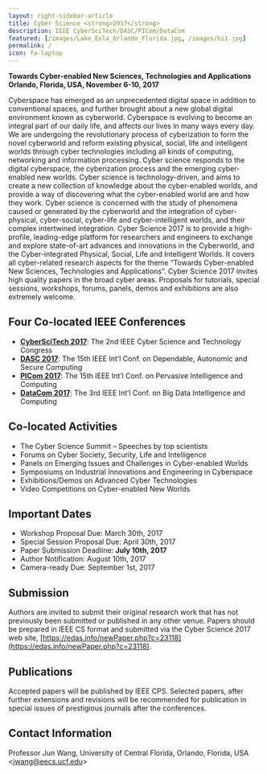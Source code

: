 ```yaml
---
layout: right-sidebar-article
title: Cyber Science <strong>2017</strong>
description: IEEE CyberSciTech/DASC/PICom/DataCom
featured: [/images/Lake_Eola_Orlando_Florida.jpg, /images/hi1.jpg]
permalink: /
icon: fa-laptop
---
```


**Towards Cyber-enabled New Sciences, Technologies and Applications** <br/>
**Orlando, Florida, USA, November 6-10, 2017**

Cyberspace has emerged as an unprecedented digital space in addition to conventional spaces, and
further brought about a new global digital environment known as cyberworld. Cyberspace is evolving to
become an integral part of our daily life, and affects our lives in many ways every day. We are
undergoing the revolutionary process of cyberization to form the novel cyberworld and reform existing
physical, social, life and intelligent worlds through cyber technologies including all kinds of computing,
networking and information processing.
Cyber science responds to the digital cyberspace, the cyberization process and the emerging
cyber-enabled new worlds. Cyber science is technology-driven, and aims to create a new collection of
knowledge about the cyber-enabled worlds, and provide a way of discovering what the cyber-enabled
world are and how they work. Cyber science is concerned with the study of phenomena caused or
generated by the cyberworld and the integration of cyber-physical, cyber-social, cyber-life and
cyber-intelligent worlds, and their complex intertwined integration.
Cyber Science 2017 is to provide a high-profile, leading-edge platform for researchers and engineers to
exchange and explore state-of-art advances and innovations in the Cyberworld, and the Cyber-integrated
Physical, Social, Life and Intelligent Worlds. It covers all cyber-related research aspects for the theme
“Towards Cyber-enabled New Sciences, Technologies and Applications”. Cyber Science 2017 invites high
quality papers in the broad cyber areas. Proposals for tutorials, special sessions, workshops, forums,
panels, demos and exhibitions are also extremely welcome.

## Four Co-located IEEE Conferences

* **[CyberSciTech 2017](http://cyberscitech.net/2017/)**: The 2nd IEEE Cyber Science and Technology Congress
* **[DASC 2017](http://cse.stfx.ca/~dasc2017/)**: The 15th IEEE Int’l Conf. on Dependable, Autonomic and Secure Computing
* **[PICom 2017](http://cse.stfx.ca/~picom2017/)**: The 15th IEEE Int’l Conf. on Pervasive Intelligence and Computing
* **[DataCom 2017](https://grid.chu.edu.tw/datacom2017/)**: The 3rd IEEE Int’l Conf. on Big Data Intelligence and Computing

## Co-located Activities

- The Cyber Science Summit – Speeches by top scientists
- Forums on Cyber Society, Security, Life and Intelligence
- Panels on Emerging Issues and Challenges in Cyber-enabled Worlds
- Symposiums on Industrial Innovations and Engineering in Cyberspace
- Exhibitions/Demos on Advanced Cyber Technologies
- Video Competitions on Cyber-enabled New Worlds

## Important Dates

* Workshop Proposal Due: March 30th, 2017
* Special Session Proposal Due: April 30th, 2017
* Paper Submission Deadline: **July 10th, 2017**
* Author Notification: August 10th, 2017
* Camera-ready Due: September 1st, 2017

## Submission

Authors are invited to submit their original research work that has not previously been submitted or published in any other venue. Papers should be prepared in IEEE CS format and submitted via the Cyber Science 2017 web site, [https://edas.info/newPaper.php?c=23118](https://edas.info/newPaper.php?c=23118).

## Publications

Accepted papers will be published by IEEE CPS. Selected papers, after further extensions and revisions
will be recommended for publication in special issues of prestigious journals after the conferences.

## Contact Information

Professor Jun Wang, University of Central Florida, Orlando, Florida, USA <[jwang@eecs.ucf.edu](mailto:jwang@eecs.ucf.edu)>

